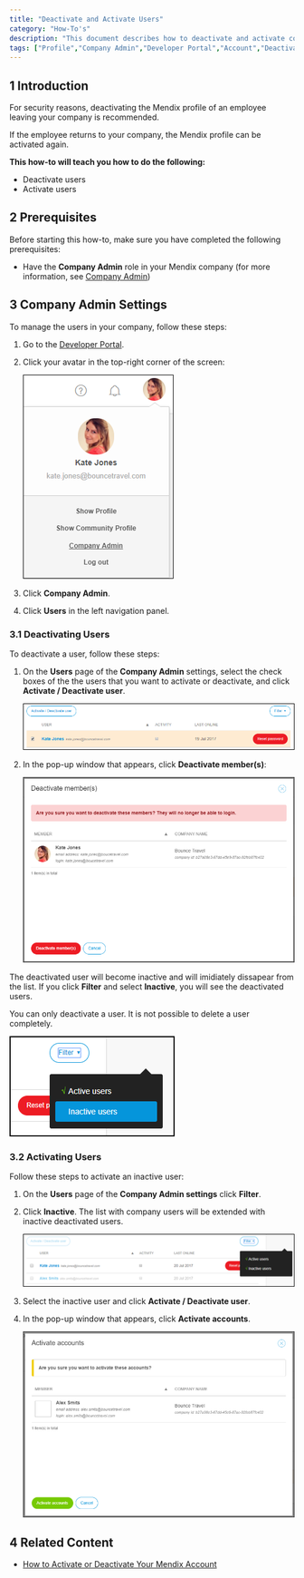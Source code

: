 ```yaml
---
title: "Deactivate and Activate Users"
category: "How-To's"
description: "This document describes how to deactivate and activate company users in the Developer Portal."
tags: ["Profile","Company Admin","Developer Portal","Account","Deactivate"]
---
```


## 1 Introduction

For security reasons, deactivating the Mendix profile of an employee leaving your company is recommended.

If the employee returns to your company, the Mendix profile can be activated again. 

**This how-to will teach you how to do the following:**

* Deactivate users
* Activate users

## 2 Prerequisites

Before starting this how-to, make sure you have completed the following prerequisites:

* Have the **Company Admin** role in your Mendix company (for more information, see [Company Admin](/developerportal/companyadmin))

## 3 Company Admin Settings

To manage the users in your company, follow these steps:

1. Go to the [Developer Portal](http://home.mendix.com).
2.  Click your avatar in the top-right corner of the screen:

    ![](attachments/companyadmin/company-admin.png)

3. Click **Company Admin**.
4. Click **Users** in the left navigation panel.

### 3.1 Deactivating Users

To deactivate a user, follow these steps:

1.  On the **Users** page of the **Company Admin** settings, select the check boxes of the the users that you want to activate or deactivate, and click **Activate / Deactivate user**.

    ![](attachments/companyadmin/deactivate.png)

2.  In the pop-up window that appears, click **Deactivate member(s)**:

    ![](attachments/companyadmin/deactivate-user.png)

The deactivated user will become inactive and will imidiately dissapear from the list. If you click **Filter** and select **Inactive**, you will see the deactivated users.

You can only deactivate a user. It is not possible to delete a user completely.

   ![](attachments/companyadmin/filter.png)

### 3.2 Activating Users

Follow these steps to activate an inactive user:    

1.  On the **Users** page of the **Company Admin settings** click **Filter**.
2.  Click **Inactive**. The list with company users will be extended with inactive deactivated users.

    ![](attachments/companyadmin/users.png)

3.  Select the inactive user and click **Activate / Deactivate user**.
4.  In the pop-up window that appears, click **Activate accounts**.         

    ![](attachments/companyadmin/activate-user.png)

## 4 Related Content

* [How to Activate or Deactivate Your Mendix Account](/howtogeneral/support/how-to-activate-or-deactivate-your-mendix-account)
